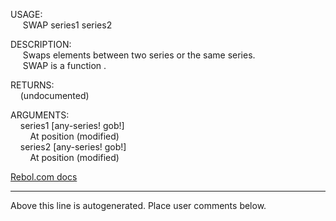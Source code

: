USAGE:  
&nbsp;&nbsp;&nbsp;&nbsp;&nbsp;SWAP&nbsp;series1&nbsp;series2&nbsp;  
  
DESCRIPTION:  
&nbsp;&nbsp;&nbsp;&nbsp;&nbsp;Swaps&nbsp;elements&nbsp;between&nbsp;two&nbsp;series&nbsp;or&nbsp;the&nbsp;same&nbsp;series.  
&nbsp;&nbsp;&nbsp;&nbsp;&nbsp;SWAP&nbsp;is&nbsp;a&nbsp;function&nbsp;.  
  
RETURNS:  
&nbsp;&nbsp;&nbsp;&nbsp;(undocumented)  
  
ARGUMENTS:  
&nbsp;&nbsp;&nbsp;&nbsp;series1&nbsp;[any-series!&nbsp;gob!]  
&nbsp;&nbsp;&nbsp;&nbsp;&nbsp;&nbsp;&nbsp;&nbsp;At&nbsp;position&nbsp;(modified)  
&nbsp;&nbsp;&nbsp;&nbsp;series2&nbsp;[any-series!&nbsp;gob!]  
&nbsp;&nbsp;&nbsp;&nbsp;&nbsp;&nbsp;&nbsp;&nbsp;At&nbsp;position&nbsp;(modified)  

[Rebol.com docs](http://www.rebol.com/r3/docs/functions/swap.html)
___
Above this line is autogenerated. Place user comments below.